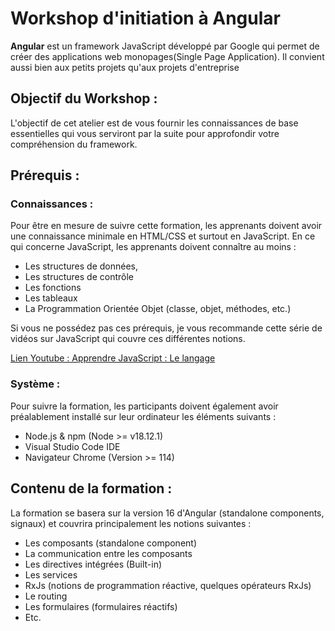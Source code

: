 # Workshop d'initiation à Angular

**Angular** est un framework JavaScript développé par Google qui permet de
créer des applications web monopages(Single Page Application). Il
convient aussi bien aux petits projets qu'aux projets d'entreprise

## Objectif du Workshop :

L'objectif de cet atelier est de vous fournir les connaissances de
base essentielles qui vous serviront par la suite pour approfondir
votre compréhension du framework.

## Prérequis :

### Connaissances :

Pour être en mesure de suivre cette formation, les apprenants doivent
avoir une connaissance minimale en HTML/CSS et surtout en JavaScript.
En ce qui concerne JavaScript, les apprenants doivent connaître au
moins :

- Les structures de données,
- Les structures de contrôle
- Les fonctions
- Les tableaux
- La Programmation Orientée Objet (classe, objet, méthodes, etc.)

Si vous ne possédez pas ces prérequis, je vous recommande cette série
de vidéos sur JavaScript qui couvre ces différentes notions.

[Lien Youtube : Apprendre JavaScript : Le langage](https://youtube.com/playlist?list=PLnBtvYS1AbOzgJQikLAB84DOXlrxO5g3x&si=SkCcM8vJUUAGQUmg)

### Système :

Pour suivre la formation, les participants doivent également avoir
préalablement installé sur leur ordinateur les éléments suivants :

- Node.js & npm (Node >= v18.12.1)
- Visual Studio Code IDE
- Navigateur Chrome (Version >= 114)

## Contenu de la formation :

La formation se basera sur la version 16 d'Angular (standalone
components, signaux) et couvrira principalement les notions suivantes
:

- Les composants (standalone component)
- La communication entre les composants
- Les directives intégrées (Built-in)
- Les services
- RxJs (notions de programmation réactive, quelques opérateurs RxJs)
- Le routing
- Les formulaires (formulaires réactifs)
- Etc.
